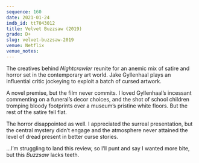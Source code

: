 ```yaml
---
sequence: 160
date: 2021-01-24
imdb_id: tt7043012
title: Velvet Buzzsaw (2019)
grade: D+
slug: velvet-buzzsaw-2019
venue: Netflix
venue_notes:
---
```


The creatives behind <span data-imdb-id="tt2872718">_Nightcrawler_</span> reunite for an anemic mix of satire and horror set in the contemporary art world. Jake Gyllenhaal plays an influential critic jockeying to exploit a batch of cursed artwork.

<!-- end -->

A novel premise, but the film never commits. I loved Gyllenhaal’s incessant commenting on a funeral’s decor choices, and the shot of school children tromping bloody footprints over a museum’s pristine white floors. But the rest of the satire fell flat.

The horror disappointed as well. I appreciated the surreal presentation, but the central mystery didn’t engage and the atmosphere never attained the level of dread present in better curse stories.

...I’m struggling to land this review, so I’ll punt and say I wanted more bite, but this _Buzzsaw_ lacks teeth.
